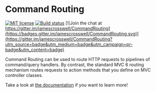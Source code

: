 # Command Routing

[![MIT license](http://img.shields.io/badge/license-MIT-brightgreen.svg)](./LICENSE.md)
[![Build status](https://ci.appveyor.com/api/projects/status/fs9d54tb46t69kkd/branch/master?svg=true)](https://ci.appveyor.com/project/jamescrosswell/commandrouting/branch/master)
[![Join the chat at https://gitter.im/jamescrosswell/CommandRouting](https://badges.gitter.im/jamescrosswell/CommandRouting.svg)](https://gitter.im/jamescrosswell/CommandRouting?utm_source=badge&utm_medium=badge&utm_campaign=pr-badge&utm_content=badge)

Command Routing can be used to route HTTP requests to pipelines of command/query handlers. By contrast, the standard MVC 6 routing mechanism routes requests to action methods that you define on MVC controller classes.

Take a look at [the documentation](http://commandrouting.readthedocs.org/en/latest/)  if you want to learn more!
